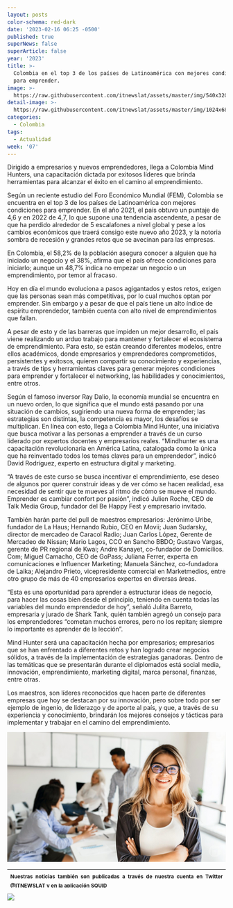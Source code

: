 ```yaml
---
layout: posts
color-schema: red-dark
date: '2023-02-16 06:25 -0500'
published: true
superNews: false
superArticle: false
year: '2023'
title: >-
  Colombia en el top 3 de los países de Latinoamérica con mejores condiciones
  para emprender.
image: >-
  https://raw.githubusercontent.com/itnewslat/assets/master/img/540x320/Mujer-emprendedora-p.jpg
detail-image: >-
  https://raw.githubusercontent.com/itnewslat/assets/master/img/1024x680/Mujer-emprendedora-g.jpg
categories:
  - Colombia
tags:
  - Actualidad
week: '07'
---
```

Dirigido a empresarios y nuevos emprendedores, llega a Colombia Mind Hunters,  una capacitación dictada por exitosos líderes que brinda herramientas para alcanzar el éxito en el camino al emprendimiento.

Según un reciente estudio del Foro Económico Mundial (FEM), Colombia se encuentra en el top 3 de los países de Latinoamérica con mejores condiciones para emprender. En el año 2021, el país obtuvo un puntaje de 4,6 y en 2022 de 4,7, lo que supone una tendencia ascendente, a pesar de que ha perdido alrededor de 5 escalafones a nivel global y pese a los cambios económicos que traerá consigo este nuevo año 2023, y la notoria sombra de recesión y grandes retos que se avecinan para las empresas.

En Colombia, el 58,2% de la población asegura conocer a alguien que ha iniciado un negocio y el 38%, afirma que el país ofrece condiciones para iniciarlo; aunque un 48,7% indica no empezar un negocio o un emprendimiento, por temor al fracaso.

Hoy en día el mundo evoluciona a pasos agigantados y estos retos, exigen que las personas sean más competitivas, por lo cual muchos optan por emprender. Sin embargo y a pesar de que el país tiene un alto índice de espíritu emprendedor, también cuenta con alto nivel de emprendimientos que fallan.

A pesar de esto y de las barreras que impiden un mejor desarrollo, el país viene realizando un arduo trabajo para mantener y fortalecer el ecosistema de emprendimiento. Para esto, se están creando diferentes modelos, entre ellos académicos, donde empresarios y emprendedores comprometidos, persistentes y exitosos, quieren compartir su conocimiento y experiencias, a través de tips y herramientas claves para generar mejores condiciones para emprender y fortalecer el networking, las habilidades y conocimientos, entre otros.

Según el famoso inversor Ray Dalio, la economía mundial se encuentra en un nuevo orden, lo que significa que el mundo está pasando por una situación de cambios, sugiriendo una nueva forma de emprender; las estrategias son distintas, la competencia es mayor, los desafíos se multiplican. En línea con esto, llega a Colombia Mind Hunter, una iniciativa que busca motivar a las personas a emprender a través de un curso liderado por expertos docentes y empresarios reales. “Mindhunter es una capacitación revolucionaria en América Latina, catalogada como la única que ha reinventado todos los temas claves para un emprendedor”, indicó David Rodríguez, experto en estructura digital y marketing.

“A través de este curso se busca incentivar el emprendimiento, ese deseo de algunos por querer construir ideas y de ver cómo se hacen realidad, esa necesidad de sentir que te mueves al ritmo de cómo se mueve el mundo. Emprender es cambiar confort por pasión”, indicó Julien Roche, CEO de Talk Media Group, fundador del Be Happy Fest y empresario invitado.

También harán parte del pull de maestros empresarios: Jerónimo Uribe, fundador de La Haus; Hernando Rubio, CEO en Movii; Juan Sudarsky, director de mercadeo de Caracol Radio; Juan Carlos López, Gerente de Mercadeo de Nissan; Mario Lagos, CCO en Sancho BBDO; Gustavo Vargas, gerente de PR regional de Kwai; Andre Kanayet, co-fundador de Domicilios. Com; Miguel Camacho, CEO de GoPass; Juliana Ferrer, experta en comunicaciones e Influencer Marketing; Manuela Sánchez, co-fundadora de Laika; Alejandro Prieto, vicepresidente comercial en Marketmedios, entre otro grupo de más de 40 empresarios expertos en diversas áreas.

“Esta es una oportunidad para aprender a estructurar ideas de negocio, para hacer las cosas bien desde el principio, teniendo en cuenta todas las variables del mundo emprendedor de hoy”, señaló Julita Barreto, empresaria y jurado de Shark Tank, quién también agregó un consejo para los emprendedores “cometan muchos errores, pero no los repitan; siempre lo importante es aprender de la lección”.

Mind Hunter será una capacitación hecha por empresarios; empresarios que se han enfrentado a diferentes retos y han logrado crear negocios sólidos, a través de la implementación de estrategias ganadoras. Dentro de las temáticas que se presentarán durante el diplomados está social media, innovación, emprendimiento, marketing digital, marca personal, finanzas, entre otras.

Los maestros, son líderes reconocidos que hacen parte de diferentes empresas que hoy se destacan por su innovación, pero sobre todo por ser ejemplo de ingenio, de liderazgo y de aporte al país, y que, a través de su experiencia y conocimiento, brindarán los mejores consejos y tácticas para implementar y trabajar en el camino del emprendimiento.

![](https://raw.githubusercontent.com/itnewslat/assets/master/img/540x320/Mujer-emprendedora-p.jpg)

<table style="height: 42px;" width="569">
<tbody>
<tr>
<td style="text-align: justify;"><sub><strong>Nuestras noticias también son publicadas a través de nuestra cuenta en Twitter <a href="https://twitter.com/itnewslat?lang=es">@ITNEWSLAT</a> y en la aplicación <a href="https://squidapp.co/en/">SQUID</a></strong></sub></td>
</tr>
</tbody>
</table>

<img src="https://tracker.metricool.com/c3po.jpg?hash=56f88a41e39ab42c063cc51676587a04"/>